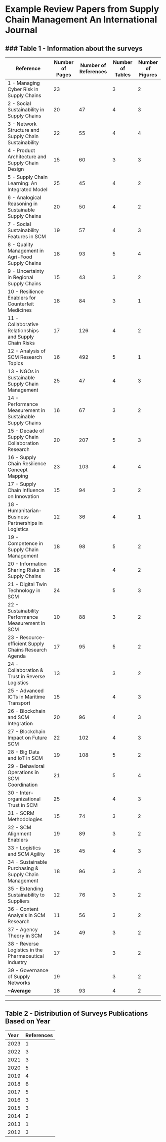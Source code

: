 # Example Review Papers from Supply Chain Management An International Journal 

## ### Table 1 - Information about the surveys

| Reference                                                 | Number of Pages | Number of References | Number of Tables | Number of Figures |
| --------------------------------------------------------- | --------------- | -------------------- | ---------------- | ----------------- |
| 1 - Managing Cyber Risk in Supply Chains                  | 23              |                      | 3                | 2                 |
| 2 - Social Sustainability in Supply Chains                | 20              | 47                   | 4                | 3                 |
| 3 - Network Structure and Supply Chain Sustainability     | 22              | 55                   | 4                | 4                 |
| 4 - Product Architecture and Supply Chain Design          | 15              | 60                   | 3                | 3                 |
| 5 - Supply Chain Learning: An Integrated Model            | 25              | 45                   | 4                | 2                 |
| 6 - Analogical Reasoning in Sustainable Supply Chains     | 20              | 50                   | 4                | 2                 |
| 7 - Social Sustainability Features in SCM                 | 19              | 57                   | 4                | 3                 |
| 8 - Quality Management in Agri-Food Supply Chains         | 18              | 93                   | 5                | 4                 |
| 9 - Uncertainty in Regional Supply Chains                 | 15              | 43                   | 3                | 2                 |
| 10 - Resilience Enablers for Counterfeit Medicines        | 18              | 84                   | 3                | 1                 |
| 11 - Collaborative Relationships and Supply Chain Risks   | 17              | 126                  | 4                | 2                 |
| 12 - Analysis of SCM Research Topics                      | 16              | 492                  | 5                | 1                 |
| 13 - NGOs in Sustainable Supply Chain Management          | 25              | 47                   | 4                | 3                 |
| 14 - Performance Measurement in Sustainable Supply Chains | 16              | 67                   | 3                | 2                 |
| 15 - Decade of Supply Chain Collaboration Research        | 20              | 207                  | 5                | 3                 |
| 16 - Supply Chain Resilience Concept Mapping              | 23              | 103                  | 4                | 4                 |
| 17 - Supply Chain Influence on Innovation                 | 15              | 94                   | 3                | 2                 |
| 18 - Humanitarian-Business Partnerships in Logistics      | 12              | 36                   | 4                | 1                 |
| 19 - Competence in Supply Chain Management                | 18              | 98                   | 5                | 2                 |
| 20 - Information Sharing Risks in Supply Chains           | 16              |                      | 4                | 2                 |
| 21 - Digital Twin Technology in SCM                       | 24              |                      | 5                | 3                 |
| 22 - Sustainability Performance Measurement in SCM        | 10              | 88                   | 3                | 2                 |
| 23 - Resource-efficient Supply Chains Research Agenda     | 17              | 95                   | 5                | 2                 |
| 24 - Collaboration & Trust in Reverse Logistics           | 13              |                      | 3                | 2                 |
| 25 - Advanced ICTs in Maritime Transport                  | 15              |                      | 4                | 3                 |
| 26 - Blockchain and SCM Integration                       | 20              | 96                   | 4                | 3                 |
| 27 - Blockchain Impact on Future SCM                      | 22              | 102                  | 4                | 3                 |
| 28 - Big Data and IoT in SCM                              | 19              | 108                  | 5                | 2                 |
| 29 - Behavioral Operations in SCM Coordination            | 21              |                      | 5                | 4                 |
| 30 - Inter-organizational Trust in SCM                    | 25              |                      | 4                | 3                 |
| 31 - SCRM Methodologies                                   | 15              | 74                   | 3                | 2                 |
| 32 - SCM Alignment Enablers                               | 19              | 89                   | 3                | 2                 |
| 33 - Logistics and SCM Agility                            | 16              | 45                   | 4                | 3                 |
| 34 - Sustainable Purchasing & Supply Chain Management     | 18              | 96                   | 3                | 3                 |
| 35 - Extending Sustainability to Suppliers                | 12              | 76                   | 3                | 2                 |
| 36 - Content Analysis in SCM Research                     | 11              | 56                   | 3                | 2                 |
| 37 - Agency Theory in SCM                                 | 14              | 49                   | 3                | 2                 |
| 38 - Reverse Logistics in the Pharmaceutical Industry     | 17              |                      | 3                | 2                 |
| 39 - Governance of Supply Networks                        | 19              |                      | 3                | 2                 |
| **~Average**                                              | 18              | 93                   | 4                | 2                 |

---

## Table 2 - Distribution of Surveys Publications Based on Year

| Year | References |
| :--- | :--------- |
| 2023 | 1          |
| 2022 | 3          |
| 2021 | 3          |
| 2020 | 5          |
| 2019 | 4          |
| 2018 | 6          |
| 2017 | 5          |
| 2016 | 3          |
| 2015 | 3          |
| 2014 | 2          |
| 2013 | 1          |
| 2012 | 3          |

